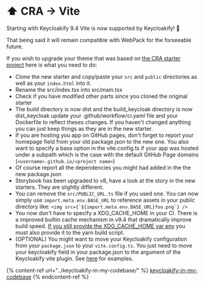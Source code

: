 # ⬆️ CRA -> Vite

Starting with Keycloakify 9.4 Vite is now supported by Keycloakify! 🥳

That being said it will remain compatible with WebPack for the forseeable future.

If you wish to upgrade your theme that was based on [the CRA starter project](https://github.com/keycloakify/keycloakify-starter-cra) here is what you need to do:

- Clone the new starter and copy/paste your `src` and `public` directories as well as your `index.html` into it.
- Rename the src/index.tsx into src/main.tsx
- Check if you have modified other parts since you cloned the original starter
- The build directory is now dist and the build_keycloak directory is now dist_keycloak update your .github/workflow/ci.yaml file and your Dockerfile to reflect theses changes. If you haven't changed anything you can just keep things as they are in the new starter.
- If you are hosting you app on GitHub pages, don't forget to report your homepage field from your old package.json to the new one. You also want to specify a base option in the vite.config.ts if your app was hosted under a subpath which is the case with the default GitHub Page domains (`<username>.github.io/<project name>`)
- Of course report all the dependencies you might had added in the the new package.json
- Storybook has been upgraded to v8, have a look at the story in the new starters. They are slightly different.
- You can remove the `src/PUBLIC_URL.ts` file if you used one. You can now simply use `import.meta.env.BASE_URL` to reference assets in your public directory like: `` <img src={`${import.meta.env.BASE_URL}foo.png`} /> ``
- You now don't have to specify a XDG_CACHE_HOME in your CI. There is a improved builtin cache mechanism in v9.4 that dramatically improve build speed. [If you still provide the XDG_CACHE_HOME var env](https://github.com/keycloakify/keycloakify-starter-cra/blob/2da558a3e7c0e1a4c420eda14adb9ecdd4284ee8/.github/workflows/ci.yaml#L21) you must also provide it to the yarn build script.
- (OPTIONAL) You might want to move your Keycloakify configuration from your `package.json` to your `vite.config.ts`. You just need to move your keycloakify field in your package.json to the argument of the Keycloakify vite plugin. See [here](../build-options/) for examples.

{% content-ref url="../keycloakify-in-my-codebase/" %}
[keycloakify-in-my-codebase](../keycloakify-in-my-codebase/)
{% endcontent-ref %}
